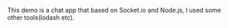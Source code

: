 This demo is a chat app that based on Socket.io and Node.js,  I used some other tools(lodash etc).

